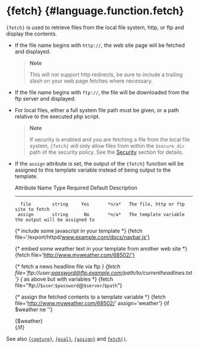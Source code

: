 {fetch} {#language.function.fetch}
=======

`{fetch}` is used to retrieve files from the local file system, http, or
ftp and display the contents.

-   If the file name begins with `http://`, the web site page will be
    fetched and displayed.

    > **Note**
    >
    > This will not support http redirects, be sure to include a
    > trailing slash on your web page fetches where necessary.

- If the file name begins with `ftp://`, the file will be downloaded
  from the ftp server and displayed.

- For local files, either a full system file path must be given, or a
  path relative to the executed php script.

  > **Note**
  >
  > If security is enabled and you are fetching a file from the local
  > file system, `{fetch}` will only allow files from within the
  > `$secure_dir` path of the security policy. See the
  > [Security](#advanced.features.security) section for details.

- If the `assign` attribute is set, the output of the `{fetch}`
    function will be assigned to this template variable instead of being
    output to the template.

   Attribute Name    Type    Required   Default  Description
  ---------------- -------- ---------- --------- ------------------------------------------------------
        file        string     Yes       *n/a*   The file, http or ftp site to fetch
       assign       string      No       *n/a*   The template variable the output will be assigned to


    {* include some javascript in your template *}
    {fetch file='/export/httpd/www.example.com/docs/navbar.js'}

    {* embed some weather text in your template from another web site *}
    {fetch file='http://www.myweather.com/68502/'}

    {* fetch a news headline file via ftp *}
    {fetch file='ftp://user:password@ftp.example.com/path/to/currentheadlines.txt'}
    {* as above but with variables *}
    {fetch file="ftp://`$user`:`$password`@`$server`/`$path`"}

    {* assign the fetched contents to a template variable *}
    {fetch file='http://www.myweather.com/68502/' assign='weather'}
    {if $weather ne ''}
      <div id="weather">{$weather}</div>
    {/if}

      

See also [`{capture}`](#language.function.capture),
[`{eval}`](#language.function.eval),
[`{assign}`](#language.function.assign) and [`fetch()`](#api.fetch).

